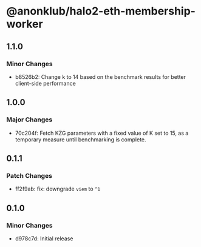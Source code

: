 # @anonklub/halo2-eth-membership-worker

## 1.1.0

### Minor Changes

- b8526b2: Change k to 14 based on the benchmark results for better client-side performance

## 1.0.0

### Major Changes

- 70c204f: Fetch KZG parameters with a fixed value of K set to 15, as a temporary measure until benchmarking is complete.

## 0.1.1

### Patch Changes

- ff2f9ab: fix: downgrade `viem` to `^1`

## 0.1.0

### Minor Changes

- d978c7d: Initial release
